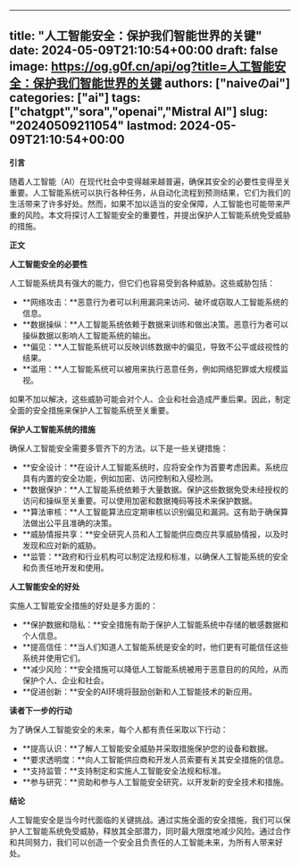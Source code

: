 
---
title: "人工智能安全：保护我们智能世界的关键"
date: 2024-05-09T21:10:54+00:00
draft: false
image: https://og.g0f.cn/api/og?title=人工智能安全：保护我们智能世界的关键
authors: ["naiveのai"]
categories: ["ai"]
tags: ["chatgpt","sora","openai","Mistral AI"]
slug: "20240509211054"
lastmod: 2024-05-09T21:10:54+00:00
---
**引言**

随着人工智能（AI）在现代社会中变得越来越普遍，确保其安全的必要性变得至关重要。人工智能系统可以执行各种任务，从自动化流程到预测结果，它们为我们的生活带来了许多好处。然而，如果不加以适当的安全保障，人工智能也可能带来严重的风险。本文将探讨人工智能安全的重要性，并提出保护人工智能系统免受威胁的措施。

**正文**

**人工智能安全的必要性**

人工智能系统具有强大的能力，但它们也容易受到各种威胁。这些威胁包括：

* **网络攻击：**恶意行为者可以利用漏洞来访问、破坏或窃取人工智能系统的信息。
* **数据操纵：**人工智能系统依赖于数据来训练和做出决策。恶意行为者可以操纵数据以影响人工智能系统的输出。
* **偏见：**人工智能系统可以反映训练数据中的偏见，导致不公平或歧视性的结果。
* **滥用：**人工智能系统可以被用来执行恶意任务，例如网络犯罪或大规模监视。

如果不加以解决，这些威胁可能会对个人、企业和社会造成严重后果。因此，制定全面的安全措施来保护人工智能系统至关重要。

**保护人工智能系统的措施**

确保人工智能安全需要多管齐下的方法。以下是一些关键措施：

* **安全设计：**在设计人工智能系统时，应将安全作为首要考虑因素。系统应具有内置的安全功能，例如加密、访问控制和入侵检测。
* **数据保护：**人工智能系统依赖于大量数据。保护这些数据免受未经授权的访问和操纵至关重要。可以使用加密和数据掩码等技术来保护数据。
* **算法审核：**人工智能算法应定期审核以识别偏见和漏洞。这有助于确保算法做出公平且准确的决策。
* **威胁情报共享：**安全研究人员和人工智能供应商应共享威胁情报，以及时发现和应对新的威胁。
* **监管：**政府和行业机构可以制定法规和标准，以确保人工智能系统的安全和负责任地开发和使用。

**人工智能安全的好处**

实施人工智能安全措施的好处是多方面的：

* **保护数据和隐私：**安全措施有助于保护人工智能系统中存储的敏感数据和个人信息。
* **提高信任：**当人们知道人工智能系统是安全的时，他们更有可能信任这些系统并使用它们。
* **减少风险：**安全措施可以降低人工智能系统被用于恶意目的的风险，从而保护个人、企业和社会。
* **促进创新：**安全的AI环境将鼓励创新和人工智能技术的新应用。

**读者下一步的行动**

为了确保人工智能安全的未来，每个人都有责任采取以下行动：

* **提高认识：**了解人工智能安全威胁并采取措施保护您的设备和数据。
* **要求透明度：**向人工智能供应商和开发人员索要有关其安全措施的信息。
* **支持监管：**支持制定和实施人工智能安全法规和标准。
* **参与研究：**资助和参与人工智能安全研究，以开发新的安全技术和措施。

**结论**

人工智能安全是当今时代面临的关键挑战。通过实施全面的安全措施，我们可以保护人工智能系统免受威胁，释放其全部潜力，同时最大限度地减少风险。通过合作和共同努力，我们可以创造一个安全且负责任的人工智能未来，为所有人带来好处。